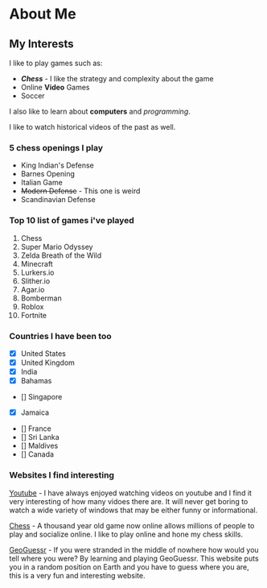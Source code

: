 # About Me

## My Interests
I like to play games such as:

- **_Chess_** - I like the strategy and complexity about the game
- Online **Video** Games
- Soccer

I also like to learn about **computers** and _programming_.

I like to watch historical videos of the past as well.

### 5 chess openings I play
- King Indian's Defense
- Barnes Opening
- Italian Game
- ~~Modern Defense~~ - This one is weird
- Scandinavian Defense


### Top 10 list of games i've played
1. Chess
2. Super Mario Odyssey
3. Zelda Breath of the Wild
4. Minecraft
5. Lurkers.io
6. Slither.io
7. Agar.io
8. Bomberman
9. Roblox
10. Fortnite

### Countries I have been too
- [x] United States
- [x] United Kingdom
- [x] India
- [x] Bahamas
- [] Singapore
- [x] Jamaica
- [] France
- [] Sri Lanka
- [] Maldives
- [] Canada

### Websites I find interesting
[Youtube](https://www.youtube.com/) - I have always enjoyed watching videos on youtube and I find it very interesting of how many vidoes there are. It will never get boring to watch a wide variety of windows that may be either funny or informational.

[Chess](https://www.chess.com/home) - A thousand year old game now online allows millions of people to play and socialize online. I like to play online and hone my chess skills.

[GeoGuessr](https://www.geoguessr.com/) - If you were stranded in the middle of nowhere how would you tell where you were? By learning and playing GeoGuessr. This website puts you in a random position on Earth and you have to guess where you are, this is a very fun and interesting website.